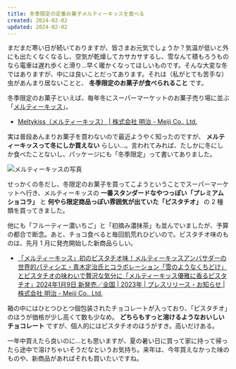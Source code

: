 ```yaml
---
title: 冬季限定の定番お菓子メルティーキッスを食べる
created: 2024-02-02
updated: 2024-02-02
---
```


まだまだ寒い日が続いておりますが、皆さまお元気でしょうか？気温が低いと外にも出たくなくなるし、空気が乾燥してカサカサするし、雪なんて積もろうものなら電車は遅れ歩くと滑り…早く暖かくなってほしいものです。そんな大変な冬ではありますが、中には良いことだってあります。それは（私がとても苦手な）虫があんまり居ないことと、 **冬季限定のお菓子が食べられること** です。

冬季限定のお菓子といえば、毎年冬にスーパーマーケットのお菓子売り場に並ぶ「[メルティーキッス](https://www.meiji.co.jp/products/brand/meltykiss/)」。

- [Meltykiss（メルティーキッス） | 株式会社 明治 - Meiji Co., Ltd.](https://www.meiji.co.jp/products/brand/meltykiss/)

実は普段あんまりお菓子を買わないので最近ようやく知ったのですが、 **メルティーキッスって冬にしか買えない** らしい…。言われてみれば、たしかに冬にしか食べたことないし、パッケージにも「冬季限定」って書いてありました。

![メルティーキッスの写真](919f1413-e8d8-4799-ab08-bd002981c100)

せっかくの冬だし、冬限定のお菓子を買ってこようということでスーパーマーケットへ行き、メルティーキッスの **一番スタンダードなやつっぽい「プレミアムショコラ」** と **何やら限定商品っぽい雰囲気が出ていた「ピスタチオ」** の 2 種類を買ってきました。

他にも「フルーティー濃いちご」と「初摘み濃抹茶」も並んでいましたが、予算の都合で断念。あと、チョコ食べると毎回肌荒れひどいので。ピスタチオ味のものは、先月 1 月に発売開始した新商品らしい。

- [「メルティーキッス」初のピスタチオ味！メルティーキッスアンバサダーの世界的パティシエ・青木定治氏とコラボレーション「雪のようなくちどけ」とピスタチオの味わいで贅沢な気分に「メルティーキッス優雅に香るピスタチオ」2024年1月9日 新発売／全国 | 2023年 | プレスリリース・お知らせ | 株式会社 明治 - Meiji Co., Ltd.](https://www.meiji.co.jp/corporate/pressrelease/2023/1222_01/)

箱の中にはひとつひとつ個包装されたチョコレートが入っており、「ピスタチオ」のほうが価格が少し高くて数も少なめ。 **どちらもすっと溶けるようなおいしいチョコレート** ですが、個人的にはピスタチオのほうがすき。高いだけある。

一年中買えたら良いのに…とも思いますが、夏の暑い日に買って家に持って帰ったら途中で溶けちゃいそうだなというお気持ち。来年は、今年買えなかった味のものや、新商品があればそれも買いたいですね。
